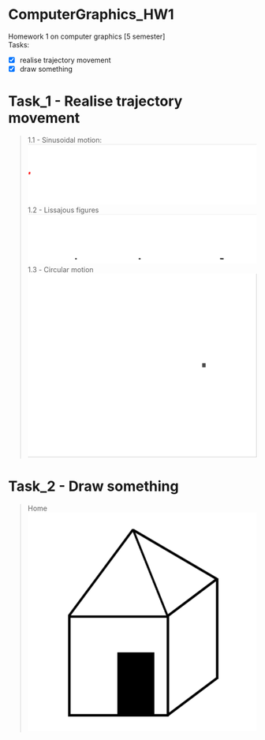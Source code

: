 # ComputerGraphics_HW1
Homework 1 on computer graphics [5 semester]
<br />Tasks:
 - [X] realise trajectory movement
 - [X] draw something

# Task_1 - Realise trajectory movement
 > 1.1 - Sinusoidal motion:
 ![](lab01/images/sinMotion.gif)
 > 1.2 - Lissajous figures
 ![](Images/lissajousFigures.gif)
 > 1.3 - Сircular motion<br />![](lab01/images/circularMotion.gif)

# Task_2 - Draw something
 > Home<br />![](lab01/images/home.png)
